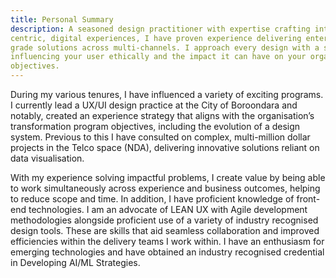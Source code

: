 ```yaml
---
title: Personal Summary
description: A seasoned design practitioner with expertise crafting intuitive, end to end customer-
centric, digital experiences, I have proven experience delivering enterprise
grade solutions across multi-channels. I approach every design with a strategy for
influencing your user ethically and the impact it can have on your organisation’s
objectives.
---
```


During my various tenures, I have influenced a variety of exciting programs. I currently
lead a UX/UI design practice at the City of Boroondara and notably, created an
experience strategy that aligns with the organisation’s transformation program
objectives, including the evolution of a design system. Previous to this I have consulted
on complex, multi-million dollar projects in the Telco space (NDA), delivering innovative
solutions reliant on data visualisation.


With my experience solving impactful problems, I create value by being able to work
simultaneously across experience and business outcomes, helping to reduce scope and
time. In addition, I have proficient knowledge of front-end technologies. I am an
advocate of LEAN UX with Agile development methodologies alongside proficient use of
a variety of industry recognised design tools. These are skills that aid seamless
collaboration and improved efficiencies within the delivery teams I work within. I have an
enthusiasm for emerging technologies and have obtained an industry recognised
credential in Developing AI/ML Strategies.

